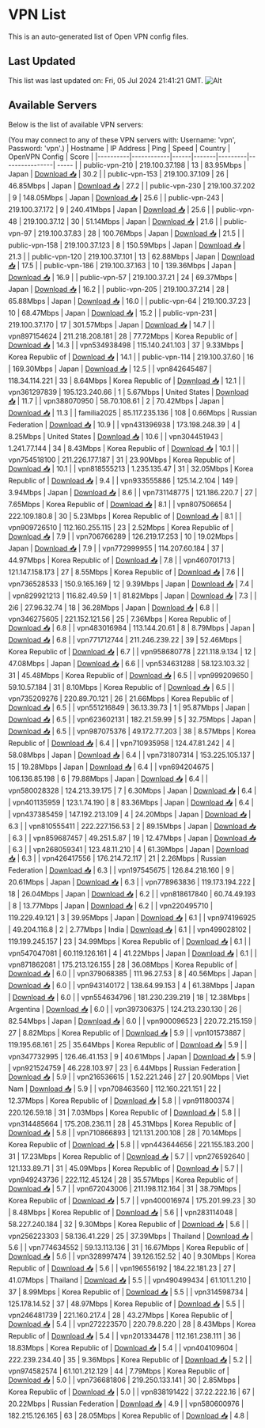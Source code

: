 # VPN List

This is an auto-generated list of Open VPN config files.

## Last Updated

This list was last updated on: Fri, 05 Jul 2024 21:41:21 GMT.
![Alt](https://repobeats.axiom.co/api/embed/186b98318ef1479477931607c1ad7d823f12451f.svg "Repobeats analytics image")

## Available Servers

Below is the list of available VPN servers:

(You may connect to any of these VPN servers with: Username: 'vpn', Password: 'vpn'.)
| Hostname | IP Address | Ping | Speed | Country | OpenVPN Config | Score |
|----------|------------|------|-------|---------|----------------| ----- |
| public-vpn-210 | 219.100.37.198 | 13 | 83.95Mbps | Japan | [Download 📥](./configs/server_0_JP.ovpn) | 30.2 |
| public-vpn-153 | 219.100.37.109 | 26 | 46.85Mbps | Japan | [Download 📥](./configs/server_1_JP.ovpn) | 27.2 |
| public-vpn-230 | 219.100.37.202 | 9 | 148.05Mbps | Japan | [Download 📥](./configs/server_2_JP.ovpn) | 25.6 |
| public-vpn-243 | 219.100.37.172 | 9 | 240.41Mbps | Japan | [Download 📥](./configs/server_3_JP.ovpn) | 25.6 |
| public-vpn-48 | 219.100.37.12 | 30 | 51.14Mbps | Japan | [Download 📥](./configs/server_4_JP.ovpn) | 21.6 |
| public-vpn-97 | 219.100.37.83 | 28 | 100.76Mbps | Japan | [Download 📥](./configs/server_5_JP.ovpn) | 21.5 |
| public-vpn-158 | 219.100.37.123 | 8 | 150.59Mbps | Japan | [Download 📥](./configs/server_6_JP.ovpn) | 21.3 |
| public-vpn-120 | 219.100.37.101 | 13 | 62.88Mbps | Japan | [Download 📥](./configs/server_7_JP.ovpn) | 17.5 |
| public-vpn-186 | 219.100.37.163 | 10 | 139.36Mbps | Japan | [Download 📥](./configs/server_8_JP.ovpn) | 16.9 |
| public-vpn-57 | 219.100.37.21 | 24 | 69.37Mbps | Japan | [Download 📥](./configs/server_9_JP.ovpn) | 16.2 |
| public-vpn-205 | 219.100.37.214 | 28 | 65.88Mbps | Japan | [Download 📥](./configs/server_10_JP.ovpn) | 16.0 |
| public-vpn-64 | 219.100.37.23 | 10 | 68.47Mbps | Japan | [Download 📥](./configs/server_11_JP.ovpn) | 15.2 |
| public-vpn-231 | 219.100.37.170 | 17 | 301.57Mbps | Japan | [Download 📥](./configs/server_12_JP.ovpn) | 14.7 |
| vpn897154624 | 211.218.208.181 | 28 | 77.72Mbps | Korea Republic of | [Download 📥](./configs/server_13_KR.ovpn) | 14.3 |
| vpn534938498 | 115.140.241.103 | 37 | 9.33Mbps | Korea Republic of | [Download 📥](./configs/server_14_KR.ovpn) | 14.1 |
| public-vpn-114 | 219.100.37.60 | 16 | 169.30Mbps | Japan | [Download 📥](./configs/server_15_JP.ovpn) | 12.5 |
| vpn842645487 | 118.34.114.221 | 33 | 8.64Mbps | Korea Republic of | [Download 📥](./configs/server_16_KR.ovpn) | 12.1 |
| vpn361297839 | 195.123.240.66 | 1 | 5.67Mbps | United States | [Download 📥](./configs/server_17_US.ovpn) | 11.7 |
| vpn388070950 | 58.70.108.61 | 2 | 70.42Mbps | Japan | [Download 📥](./configs/server_18_JP.ovpn) | 11.3 |
| familia2025 | 85.117.235.136 | 108 | 0.66Mbps | Russian Federation | [Download 📥](./configs/server_19_RU.ovpn) | 10.9 |
| vpn431396938 | 173.198.248.39 | 4 | 8.25Mbps | United States | [Download 📥](./configs/server_20_US.ovpn) | 10.6 |
| vpn304451943 | 1.241.77.144 | 34 | 8.43Mbps | Korea Republic of | [Download 📥](./configs/server_21_KR.ovpn) | 10.1 |
| vpn754518100 | 211.226.177.187 | 31 | 23.90Mbps | Korea Republic of | [Download 📥](./configs/server_22_KR.ovpn) | 10.1 |
| vpn818555213 | 1.235.135.47 | 31 | 32.05Mbps | Korea Republic of | [Download 📥](./configs/server_23_KR.ovpn) | 9.4 |
| vpn933555886 | 125.14.2.104 | 149 | 3.94Mbps | Japan | [Download 📥](./configs/server_24_JP.ovpn) | 8.6 |
| vpn731148775 | 121.186.220.7 | 27 | 7.65Mbps | Korea Republic of | [Download 📥](./configs/server_25_KR.ovpn) | 8.1 |
| vpn807506654 | 222.109.180.8 | 30 | 5.23Mbps | Korea Republic of | [Download 📥](./configs/server_26_KR.ovpn) | 8.1 |
| vpn909726510 | 112.160.255.115 | 23 | 2.52Mbps | Korea Republic of | [Download 📥](./configs/server_27_KR.ovpn) | 7.9 |
| vpn706766289 | 126.219.17.253 | 10 | 19.02Mbps | Japan | [Download 📥](./configs/server_28_JP.ovpn) | 7.9 |
| vpn772999955 | 114.207.60.184 | 37 | 44.97Mbps | Korea Republic of | [Download 📥](./configs/server_29_KR.ovpn) | 7.8 |
| vpn460701713 | 121.147.158.173 | 27 | 8.55Mbps | Korea Republic of | [Download 📥](./configs/server_30_KR.ovpn) | 7.6 |
| vpn736528533 | 150.9.165.169 | 12 | 9.39Mbps | Japan | [Download 📥](./configs/server_31_JP.ovpn) | 7.4 |
| vpn829921213 | 116.82.49.59 | 1 | 81.82Mbps | Japan | [Download 📥](./configs/server_32_JP.ovpn) | 7.3 |
| 2i6 | 27.96.32.74 | 18 | 36.28Mbps | Japan | [Download 📥](./configs/server_33_JP.ovpn) | 6.8 |
| vpn346275605 | 221.152.121.56 | 25 | 7.36Mbps | Korea Republic of | [Download 📥](./configs/server_34_KR.ovpn) | 6.8 |
| vpn483016984 | 113.144.20.61 | 8 | 8.79Mbps | Japan | [Download 📥](./configs/server_35_JP.ovpn) | 6.8 |
| vpn771712744 | 211.246.239.22 | 39 | 52.46Mbps | Korea Republic of | [Download 📥](./configs/server_36_KR.ovpn) | 6.7 |
| vpn958680778 | 221.118.9.134 | 12 | 47.08Mbps | Japan | [Download 📥](./configs/server_37_JP.ovpn) | 6.6 |
| vpn534631288 | 58.123.103.32 | 31 | 45.48Mbps | Korea Republic of | [Download 📥](./configs/server_38_KR.ovpn) | 6.5 |
| vpn999209650 | 59.10.57.184 | 31 | 8.10Mbps | Korea Republic of | [Download 📥](./configs/server_39_KR.ovpn) | 6.5 |
| vpn735209276 | 220.89.70.121 | 26 | 21.66Mbps | Korea Republic of | [Download 📥](./configs/server_40_KR.ovpn) | 6.5 |
| vpn551216849 | 36.13.39.73 | 1 | 95.87Mbps | Japan | [Download 📥](./configs/server_41_JP.ovpn) | 6.5 |
| vpn623602131 | 182.21.59.99 | 5 | 32.75Mbps | Japan | [Download 📥](./configs/server_42_JP.ovpn) | 6.5 |
| vpn987075376 | 49.172.77.203 | 38 | 8.57Mbps | Korea Republic of | [Download 📥](./configs/server_43_KR.ovpn) | 6.4 |
| vpn710935958 | 124.47.81.242 | 4 | 58.08Mbps | Japan | [Download 📥](./configs/server_44_JP.ovpn) | 6.4 |
| vpn731807314 | 153.225.105.137 | 15 | 19.28Mbps | Japan | [Download 📥](./configs/server_45_JP.ovpn) | 6.4 |
| vpn694204675 | 106.136.85.198 | 6 | 79.88Mbps | Japan | [Download 📥](./configs/server_46_JP.ovpn) | 6.4 |
| vpn580028328 | 124.213.39.175 | 7 | 6.30Mbps | Japan | [Download 📥](./configs/server_47_JP.ovpn) | 6.4 |
| vpn401135959 | 123.1.74.190 | 8 | 83.36Mbps | Japan | [Download 📥](./configs/server_48_JP.ovpn) | 6.4 |
| vpn437385459 | 147.192.213.109 | 4 | 24.20Mbps | Japan | [Download 📥](./configs/server_49_JP.ovpn) | 6.3 |
| vpn810555411 | 222.227.156.53 | 2 | 89.15Mbps | Japan | [Download 📥](./configs/server_50_JP.ovpn) | 6.3 |
| vpn859687457 | 49.251.5.87 | 19 | 12.47Mbps | Japan | [Download 📥](./configs/server_51_JP.ovpn) | 6.3 |
| vpn268059341 | 123.48.11.210 | 4 | 61.39Mbps | Japan | [Download 📥](./configs/server_52_JP.ovpn) | 6.3 |
| vpn426417556 | 176.214.72.117 | 21 | 2.26Mbps | Russian Federation | [Download 📥](./configs/server_53_RU.ovpn) | 6.3 |
| vpn197545675 | 126.84.218.160 | 9 | 20.61Mbps | Japan | [Download 📥](./configs/server_54_JP.ovpn) | 6.3 |
| vpn778963836 | 119.173.194.222 | 18 | 26.04Mbps | Japan | [Download 📥](./configs/server_55_JP.ovpn) | 6.2 |
| vpn818617840 | 60.74.49.193 | 8 | 13.77Mbps | Japan | [Download 📥](./configs/server_56_JP.ovpn) | 6.2 |
| vpn220495710 | 119.229.49.121 | 3 | 39.95Mbps | Japan | [Download 📥](./configs/server_57_JP.ovpn) | 6.1 |
| vpn974196925 | 49.204.116.8 | 2 | 2.77Mbps | India | [Download 📥](./configs/server_58_IN.ovpn) | 6.1 |
| vpn499028102 | 119.199.245.157 | 23 | 34.99Mbps | Korea Republic of | [Download 📥](./configs/server_59_KR.ovpn) | 6.1 |
| vpn547047081 | 60.119.126.161 | 4 | 41.22Mbps | Japan | [Download 📥](./configs/server_60_JP.ovpn) | 6.1 |
| vpn871862081 | 175.213.126.155 | 28 | 36.08Mbps | Korea Republic of | [Download 📥](./configs/server_61_KR.ovpn) | 6.0 |
| vpn379068385 | 111.96.27.53 | 8 | 40.56Mbps | Japan | [Download 📥](./configs/server_62_JP.ovpn) | 6.0 |
| vpn943140172 | 138.64.99.153 | 4 | 61.38Mbps | Japan | [Download 📥](./configs/server_63_JP.ovpn) | 6.0 |
| vpn554634796 | 181.230.239.219 | 18 | 12.38Mbps | Argentina | [Download 📥](./configs/server_64_AR.ovpn) | 6.0 |
| vpn397306375 | 124.213.230.130 | 26 | 82.54Mbps | Japan | [Download 📥](./configs/server_65_JP.ovpn) | 6.0 |
| vpn900096523 | 220.72.215.159 | 27 | 8.82Mbps | Korea Republic of | [Download 📥](./configs/server_66_KR.ovpn) | 5.9 |
| vpn101573887 | 119.195.68.161 | 25 | 35.64Mbps | Korea Republic of | [Download 📥](./configs/server_67_KR.ovpn) | 5.9 |
| vpn347732995 | 126.46.41.153 | 9 | 40.61Mbps | Japan | [Download 📥](./configs/server_68_JP.ovpn) | 5.9 |
| vpn921524759 | 46.228.103.97 | 23 | 6.44Mbps | Russian Federation | [Download 📥](./configs/server_69_RU.ovpn) | 5.9 |
| vpn216536615 | 1.52.221.246 | 27 | 20.90Mbps | Viet Nam | [Download 📥](./configs/server_70_VN.ovpn) | 5.9 |
| vpn708463560 | 112.160.221.151 | 22 | 12.37Mbps | Korea Republic of | [Download 📥](./configs/server_71_KR.ovpn) | 5.8 |
| vpn911800374 | 220.126.59.18 | 31 | 7.03Mbps | Korea Republic of | [Download 📥](./configs/server_72_KR.ovpn) | 5.8 |
| vpn314485664 | 175.208.236.11 | 28 | 45.31Mbps | Korea Republic of | [Download 📥](./configs/server_73_KR.ovpn) | 5.8 |
| vpn710866893 | 121.131.200.108 | 28 | 70.14Mbps | Korea Republic of | [Download 📥](./configs/server_74_KR.ovpn) | 5.8 |
| vpn443644656 | 221.155.183.200 | 31 | 17.23Mbps | Korea Republic of | [Download 📥](./configs/server_75_KR.ovpn) | 5.7 |
| vpn276592640 | 121.133.89.71 | 31 | 45.09Mbps | Korea Republic of | [Download 📥](./configs/server_76_KR.ovpn) | 5.7 |
| vpn949243736 | 222.112.45.124 | 28 | 35.57Mbps | Korea Republic of | [Download 📥](./configs/server_77_KR.ovpn) | 5.7 |
| vpn672043006 | 211.198.112.164 | 31 | 38.79Mbps | Korea Republic of | [Download 📥](./configs/server_78_KR.ovpn) | 5.7 |
| vpn400016974 | 175.201.99.23 | 30 | 8.48Mbps | Korea Republic of | [Download 📥](./configs/server_79_KR.ovpn) | 5.6 |
| vpn283114048 | 58.227.240.184 | 32 | 9.30Mbps | Korea Republic of | [Download 📥](./configs/server_80_KR.ovpn) | 5.6 |
| vpn256223303 | 58.136.41.229 | 25 | 37.39Mbps | Thailand | [Download 📥](./configs/server_81_TH.ovpn) | 5.6 |
| vpn774634552 | 59.13.113.136 | 31 | 16.67Mbps | Korea Republic of | [Download 📥](./configs/server_82_KR.ovpn) | 5.6 |
| vpn328997474 | 39.126.152.52 | 40 | 9.30Mbps | Korea Republic of | [Download 📥](./configs/server_83_KR.ovpn) | 5.6 |
| vpn196556192 | 184.22.181.23 | 27 | 41.07Mbps | Thailand | [Download 📥](./configs/server_84_TH.ovpn) | 5.5 |
| vpn490499434 | 61.101.1.210 | 37 | 8.99Mbps | Korea Republic of | [Download 📥](./configs/server_85_KR.ovpn) | 5.5 |
| vpn314598734 | 125.178.14.52 | 37 | 48.97Mbps | Korea Republic of | [Download 📥](./configs/server_86_KR.ovpn) | 5.5 |
| vpn246481739 | 221.160.217.4 | 28 | 43.27Mbps | Korea Republic of | [Download 📥](./configs/server_87_KR.ovpn) | 5.4 |
| vpn272223570 | 220.79.8.220 | 28 | 8.43Mbps | Korea Republic of | [Download 📥](./configs/server_88_KR.ovpn) | 5.4 |
| vpn201334478 | 112.161.238.111 | 36 | 18.83Mbps | Korea Republic of | [Download 📥](./configs/server_89_KR.ovpn) | 5.4 |
| vpn404109604 | 222.239.234.40 | 35 | 9.36Mbps | Korea Republic of | [Download 📥](./configs/server_90_KR.ovpn) | 5.2 |
| vpn974582574 | 61.101.212.129 | 44 | 7.79Mbps | Korea Republic of | [Download 📥](./configs/server_91_KR.ovpn) | 5.0 |
| vpn736681806 | 219.250.133.141 | 30 | 2.85Mbps | Korea Republic of | [Download 📥](./configs/server_92_KR.ovpn) | 5.0 |
| vpn838191422 | 37.22.222.16 | 67 | 20.22Mbps | Russian Federation | [Download 📥](./configs/server_93_RU.ovpn) | 4.9 |
| vpn580600976 | 182.215.126.165 | 63 | 28.05Mbps | Korea Republic of | [Download 📥](./configs/server_94_KR.ovpn) | 4.8 |
